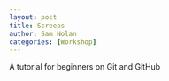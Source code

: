 ```yaml
---
layout: post
title: Screeps
author: Sam Nolan
categories: [Workshop]
---
```


A tutorial for beginners on Git and GitHub
<!-- more -->


